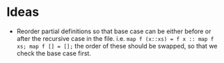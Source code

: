 # Ideas

- Reorder partial definitions so that base case can be either before or after
  the recursive case in the file. i.e.
  `map f (x::xs) = f x :: map f xs; map f [] = [];`
  the order of these should be swapped, so that we check the base case first.
